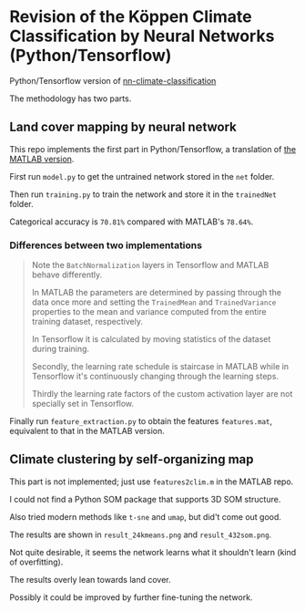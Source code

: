 # Revision of the Köppen Climate Classification by Neural Networks (Python/Tensorflow)
Python/Tensorflow version of [nn-climate-classification](https://github.com/slcju/nn-climate-classification)

The methodology has two parts.
## Land cover mapping by neural network

This repo implements the first part in Python/Tensorflow, a translation of [the MATLAB version](https://github.com/slcju/nn-climate-classification). 

First run `model.py` to get the untrained network stored in the `net` folder.

Then run `training.py` to train the network and store it in the `trainedNet` folder.

Categorical accuracy is `70.81%` compared with MATLAB's `78.64%`.

### Differences between two implementations
>Note the `BatchNormalization` layers in Tensorflow and MATLAB behave differently.
>
>In MATLAB the parameters are determined by passing through the data once more and setting the `TrainedMean` and `TrainedVariance` properties to the mean and variance computed from the entire training dataset, respectively.
>
>In Tensorflow it is calculated by moving statistics of the dataset during training.
>
>Secondly, the learning rate schedule is staircase in MATLAB while in Tensorflow it's continuously changing through the learning steps.
>
>Thirdly the learning rate factors of the custom activation layer are not specially set in Tensorflow.

Finally run `feature_extraction.py` to obtain the features `features.mat`, equivalent to that in the MATLAB version.

## Climate clustering by self-organizing map

This part is not implemented; just use `features2clim.m` in the MATLAB repo.

I could not find a Python SOM package that supports 3D SOM structure.

Also tried modern methods like `t-sne` and `umap`, but did't come out good.

The results are shown in `result_24kmeans.png` and `result_432som.png`.

Not quite desirable, it seems the network learns what it shouldn't learn (kind of overfitting).

The results overly lean towards land cover.

Possibly it could be improved by further fine-tuning the network.

